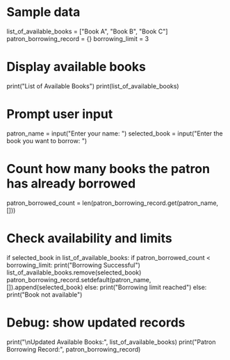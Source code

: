 # Sample data
list_of_available_books = ["Book A", "Book B", "Book C"]
patron_borrowing_record = {}
borrowing_limit = 3

# Display available books
print("List of Available Books")
print(list_of_available_books)

# Prompt user input
patron_name = input("Enter your name: ")
selected_book = input("Enter the book you want to borrow: ")

# Count how many books the patron has already borrowed
patron_borrowed_count = len(patron_borrowing_record.get(patron_name, []))

# Check availability and limits
if selected_book in list_of_available_books:
    if patron_borrowed_count < borrowing_limit:
        print("Borrowing Successful")
        list_of_available_books.remove(selected_book)
        patron_borrowing_record.setdefault(patron_name, []).append(selected_book)
    else:
        print("Borrowing limit reached")
else:
    print("Book not available")

# Debug: show updated records
print("\nUpdated Available Books:", list_of_available_books)
print("Patron Borrowing Record:", patron_borrowing_record)
